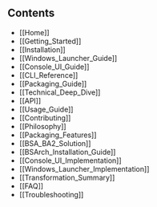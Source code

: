 ## Contents

-   [[Home]]
-   [[Getting_Started]]
-   [[Installation]]
-   [[Windows_Launcher_Guide]]
-   [[Console_UI_Guide]]
-   [[CLI_Reference]]
-   [[Packaging_Guide]]
-   [[Technical_Deep_Dive]]
-   [[API]]
-   [[Usage_Guide]]
-   [[Contributing]]
-   [[Philosophy]]
-   [[Packaging_Features]]
-   [[BSA_BA2_Solution]]
-   [[BSArch_Installation_Guide]]
-   [[Console_UI_Implementation]]
-   [[Windows_Launcher_Implementation]]
-   [[Transformation_Summary]]
-   [[FAQ]]
-   [[Troubleshooting]]
